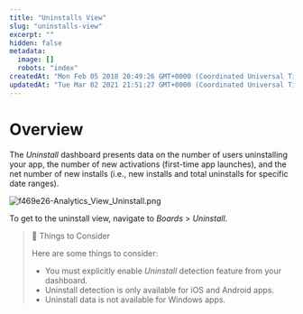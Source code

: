 ```yaml
---
title: "Uninstalls View"
slug: "uninstalls-view"
excerpt: ""
hidden: false
metadata: 
  image: []
  robots: "index"
createdAt: "Mon Feb 05 2018 20:49:26 GMT+0000 (Coordinated Universal Time)"
updatedAt: "Tue Mar 02 2021 21:51:27 GMT+0000 (Coordinated Universal Time)"
---
```

# Overview

The _Uninstall_ dashboard presents data on the number of users uninstalling your app, the number of new activations (first-time app launches), and the net number of new installs (i.e., new installs and total uninstalls for specific date ranges).

![](https://files.readme.io/07773d4-f469e26-Analytics_View_Uninstall.png "f469e26-Analytics_View_Uninstall.png")

To get to the uninstall view, navigate to _Boards_ > _Uninstall_.

> 📘 Things to Consider
> 
> Here are some things to consider: 
> 
> - You must explicitly enable _Uninstall_ detection feature from your dashboard.
> - Uninstall detection is only available for iOS and Android apps. 
> - Uninstall data is not available for Windows apps.
